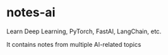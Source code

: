 # notes-ai
Learn Deep Learning, PyTorch, FastAI, LangChain, etc.

It contains notes from multiple AI-related topics
